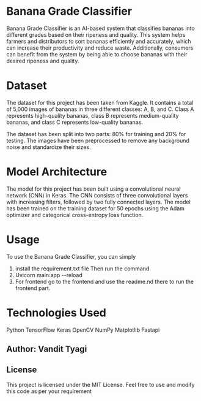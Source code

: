 # Banana Grade Classifier
Banana Grade Classifier is an AI-based system that classifies bananas into different grades based on their ripeness and quality. This system helps farmers and distributors to sort bananas efficiently and accurately, which can increase their productivity and reduce waste. Additionally, consumers can benefit from the system by being able to choose bananas with their desired ripeness and quality.

# Dataset
The dataset for this project has been taken from Kaggle. It contains a total of 5,000 images of bananas in three different classes: A, B, and C. Class A represents high-quality bananas, class B represents medium-quality bananas, and class C represents low-quality bananas.

The dataset has been split into two parts: 80% for training and 20% for testing. The images have been preprocessed to remove any background noise and standardize their sizes.

# Model Architecture
The model for this project has been built using a convolutional neural network (CNN) in Keras. The CNN consists of three convolutional layers with increasing filters, followed by two fully connected layers. The model has been trained on the training dataset for 50 epochs using the Adam optimizer and categorical cross-entropy loss function.

# Usage
To use the Banana Grade Classifier, you can simply
1) install the requirement.txt file
Then run the command 
2) Uvicorn main:app --reload 
3) For frontend go to the frontend and use the readme.nd there to run the frontend part.

# Technologies Used
Python
TensorFlow
Keras
OpenCV
NumPy
Matplotlib
Fastapi


## Author: Vandit Tyagi
## License
This project is licensed under the MIT License. Feel free to use and modify this code as per your requirement
